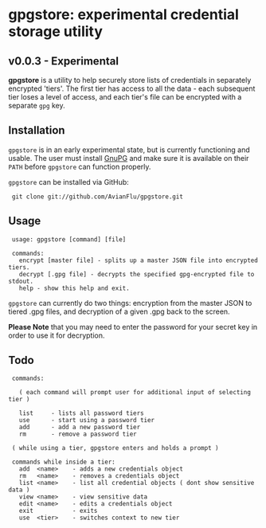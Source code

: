 # gpgstore: experimental credential storage utility

## v0.0.3 - Experimental

**gpgstore** is a utility to help securely store lists of credentials in separately encrypted 'tiers'.  The first tier has access to all the data - each subsequent tier loses a level of access, and each tier's file can be encrypted with a separate `gpg` key.

## Installation

`gpgstore` is in an early experimental state, but is currently functioning and usable.  The user must install [GnuPG](http://www.gnupg.org/download/) and make sure it is available on their `PATH` before `gpgstore` can function properly.  

`gpgstore` can be installed via GitHub: 

     git clone git://github.com/AvianFlu/gpgstore.git

## Usage

     usage: gpgstore [command] [file]

     commands:
       encrypt [master file] - splits up a master JSON file into encrypted tiers.
       decrypt [.gpg file] - decrypts the specified gpg-encrypted file to stdout.
       help - show this help and exit.


`gpgstore` can currently do two things: encryption from the master JSON to tiered .gpg files, and decryption of a given .gpg back to the screen.  

**Please Note** that you may need to enter the password for your secret key in order to use it for decryption.  


## Todo

     commands:
     
       ( each command will prompt user for additional input of selecting tier )
     
       list     - lists all password tiers
       use      - start using a password tier
       add      - add a new password tier
       rm       - remove a password tier
       
     ( while using a tier, gpgstore enters and holds a prompt )
     
     commands while inside a tier:
       add  <name>    - adds a new credentials object
       rm   <name>    - removes a credentials object
       list <name>    - list all credential objects ( dont show sensitive data )
       view <name>    - view sensitive data
       edit <name>    - edits a credentials object
       exit           - exits
       use  <tier>    - switches context to new tier
    
     